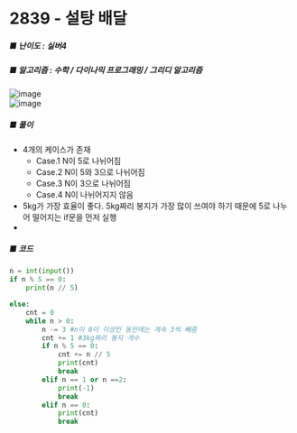 # 2839 - 설탕 배달
##### ■ 난이도 : 실버4
##### ■ 알고리즘 : 수학 / 다이나믹 프로그래밍 / 그리디 알고리즘

![image](https://github.com/user-attachments/assets/c04ffa90-bf91-4722-96f9-8ac4e851018a)<br>
![image](https://github.com/user-attachments/assets/7961868a-7040-49de-ad43-79b32cd3b086)<br>

##### ■ 풀이
- 4개의 케이스가 존재
  - Case.1 N이 5로 나뉘어짐
  - Case.2 N이 5와 3으로 나뉘어짐
  - Case.3 N이 3으로 나뉘어짐
  - Case.4 N이 나뉘어지지 않음
- 5kg가 가장 효율이 좋다. 5kg짜리 봉지가 가장 많이 쓰여야 하기 때문에 5로 나누어 떨어지는 if문을 먼저 실행
- 

  ##### ■ 코드
```python
n = int(input())
if n % 5 == 0:
    print(n // 5)

else:
    cnt = 0
    while n > 0:
        n -= 3 #n이 0이 이상인 동안에는 계속 3씩 빼줌
        cnt += 1 #3kg짜리 봉지 개수
        if n % 5 == 0:
            cnt += n // 5
            print(cnt)
            break
        elif n == 1 or n ==2:
            print(-1)
            break
        elif n == 0:
            print(cnt)
            break
```
